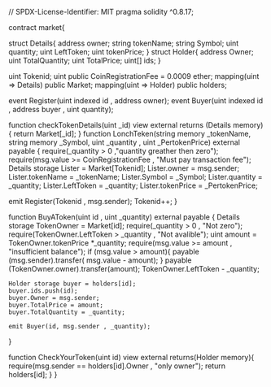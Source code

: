 // SPDX-License-Identifier: MIT
pragma solidity ^0.8.17;

contract market{

struct Details{
 address owner;
 string tokenName;
 string Symbol;
 uint quantity;
 uint LeftToken;
 uint tokenPrice;
  }
 struct Holder{
    address Owner;
    uint TotalQuantity;
    uint TotalPrice;
    uint[] ids;
 }

uint Tokenid;
uint public CoinRegistrationFee = 0.0009 ether;
mapping(uint => Details) public Market;
mapping(uint => Holder) public holders;

event Register(uint indexed  id , address owner);
event Buyer(uint indexed  id , address buyer , uint quantity);

function checkTokenDetails(uint _id) view external returns (Details memory){
    return Market[_id];
}
function LonchTeken(string memory _tokenName, string memory _Symbol, uint  _quantity , uint _PertokenPrice) external payable {
    require(_quantity > 0 ,"quantity greather then zero");
    require(msg.value >= CoinRegistrationFee , "Must pay transaction fee");
    Details storage Lister = Market[Tokenid];
    Lister.owner = msg.sender;
    Lister.tokenName = _tokenName;
    Lister.Symbol = _Symbol;
    Lister.quantity = _quantity;
    Lister.LeftToken = _quantity;
    Lister.tokenPrice = _PertokenPrice;
   
 emit Register(Tokenid , msg.sender);
 Tokenid++;
}

function BuyAToken(uint id , uint _quantity) external payable {
    Details storage TokenOwner = Market[id]; 
    require(_quantity > 0 , "Not zero");
    require(TokenOwner.LeftToken > _quantity , "Not avalible");
    uint amount = TokenOwner.tokenPrice *_quantity;
    require(msg.value >= amount , "insufficient balance");
    if (msg.value > amount){
        payable (msg.sender).transfer( msg.value - amount);
    }
    payable (TokenOwner.owner).transfer(amount);
    TokenOwner.LeftToken - _quantity;

    Holder storage buyer = holders[id];
    buyer.ids.push(id);
    buyer.Owner = msg.sender;
    buyer.TotalPrice = amount;
    buyer.TotalQuantity = _quantity;

    emit Buyer(id, msg.sender , _quantity);
}

function CheckYourToken(uint id) view external returns(Holder memory){
    require(msg.sender ==  holders[id].Owner , "only owner");
    return holders[id];
}
}
